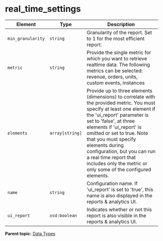 # real_time_settings

 

|Element|Type|Description|
|-------|----|-----------|
|`min_granularity` |`string` | Granularity of the report. Set to 1 for the most efficient report. |
|`metric` |`string` | Provide the single metric for which you want to retrieve realtime data. The following metrics can be selected: revenue, orders, units, custom events, instances |
|`elements` |`array[string]` | Provide up to three elements (dimensions) to correlate with the provided metric. You must specify at least one element if the 'ui_report' parameter is set to 'false', at three elements if 'ui_report' is omitted or set to true. Note that you must specify elements during configuration, but you can run a real time report that includes only the metric or only some of the configured elements. |
| `name` |`string` | Configuration name. If 'ui_report' is set to 'true', this name is also displayed in the reports & analytics UI. |
|`ui_report` |`xsd:boolean` | Indicates whether or not this report is also visible in the reports & analytics UI. |

**Parent topic:** [Data Types](../data_types/c_datatypes.md)

